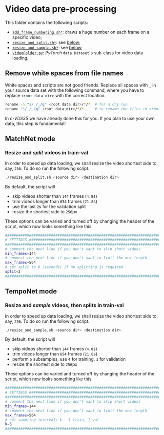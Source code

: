 # Video data pre-processing

This folder contains the following scripts:

 - [`add_frame_numbering.sh*`](add_frame_numbering.sh): draws a huge number on each frame on a specific video;
 - [`resize_and_split.sh*`](resize_and_split.sh): see [below](#matchnet-mode);
 - [`resize_and_sample.sh*`](resize_and_sample.sh): see [below](#temponet-mode);
 - [`VideoFolder.py`](VideoFolder.py): *PyTorch* `data.Dataset`'s sub-class for video data loading.

## Remove white spaces from file names
White spaces and scripts are not good friends.
Replace all spaces with `_` in your source data set with the following command, where you have to replace `<root data dir>` with the correct location.

```bash
rename -n "s/ /_/g" <root data dir>/*/*  # for a dry run
rename "s/ /_/g" <root data dir>/*/*     # to rename the files in <root data dir>!!!
```

In *e-VDS35* we have already done this for you.
If you plan to use your own data, this step is fundamental!

## MatchNet mode
### Resize and *split* videos in train-val

In order to speed up data loading, we shall resize the video shortest side to, say, `256`.
To do so run the following script.

```bash
./resize_and_split.sh <source dir> <destination dir>
```

By default, the script will

 - skip videos shorter than `144` frames (`4.8`s)
 - trim videos longer than `654` frames (`21.8`s)
 - use the last `2`s for the validation split
 - resize the shortest side to `256`px

These options can be varied and turned off by changing the header of the script, which now looks something like this.

```bash
################################################################################
# SETTINGS #####################################################################
################################################################################
# comment the next line if you don't want to skip short videos
min_frames=144
# comment the next line if you don't want to limit the max length
max_frames=564
# set split to 0 (seconds) if no splitting is required
split=2
################################################################################
```

## TempoNet mode
### Resize and *sample* videos, then splits in train-val

In order to speed up data loading, we shall resize the video shortest side to, say, `256`.
To do so run the following script.

```bash
./resize_and_sample.sh <source dir> <destination dir>
```

By default, the script will

 - skip videos shorter than `144` frames (`4.8`s)
 - trim videos longer than `654` frames (`21.8`s)
 - perform `5` subsamples, use `4` for training, `1` for validation
 - resize the shortest side to `256`px

These options can be varied and turned off by changing the header of the script, which now looks something like this.

```bash
################################################################################
# SETTINGS #####################################################################
################################################################################
# comment the next line if you don't want to skip short videos
min_frames=144
# comment the next line if you don't want to limit the max length
max_frames=564
# set sampling interval: k - 1 train, 1 val
k=5
################################################################################
```
